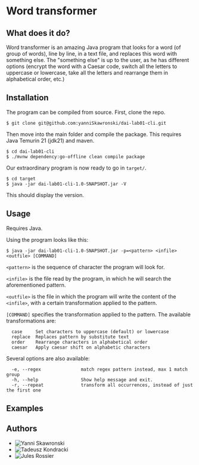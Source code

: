 # Word transformer

## What does it do?

Word transformer is an amazing Java program that looks for a word (of group of words), line by line, in a text file,
and replaces this word with something else. The "something else" is up to the user,
as he has different options (encrypt the word with a Caesar code,
switch all the letters to uppercase or lowercase, take all the letters and rearrange them in alphabetical order,
etc.)

## Installation

The program can be compiled from source. First, clone the repo.

```
$ git clone git@github.com:yanniSkawronski/dai-lab01-cli.git
```

Then move into the main folder and compile the package.
This requires Java Temurin 21 (jdk21) and maven.

```
$ cd dai-lab01-cli
$ ./mvnw dependency:go-offline clean compile package
```

Our extraordinary program is now ready to go in `target/`.

```
$ cd target
$ java -jar dai-lab01-cli-1.0-SNAPSHOT.jar -V
```

This should display the version.

## Usage
Requires Java.

Using the program looks like this:

```
$ java -jar dai-lab01-cli-1.0-SNAPSHOT.jar -p=<pattern> <infile> <outfile> [COMMAND]
```

`<pattern>` is the sequence of character the program will look for.

`<infile>` is the file read by the program, in which he will search the aforementioned pattern.

`<outfile>` is the file in which the program will write the content of the `<infile>`, with a certain transformation applied to the pattern.

`[COMMAND]` specifies the transformation applied to the pattern. The available transformations are:

```
  case     Set characters to uppercase (default) or lowercase
  replace  Replaces pattern by substitute text
  order    Rearrange characters in alphabetical order
  caesar   Apply caesar shift on alphabetic characters
```

Several options are also available:

```
  -e, --regex               match regex pattern instead, max 1 match group
  -h, --help                Show help message and exit.
  -r, --repeat              transform all occurrences, instead of just the first one
```

## Examples

## Authors

- ![Yanni Skawronski](https://github.com/yanniSkawronski)
- ![Tadeusz Kondracki](https://github.com/GlysVenture)
- ![Jules Rossier](https://github.com/julesrossier)
